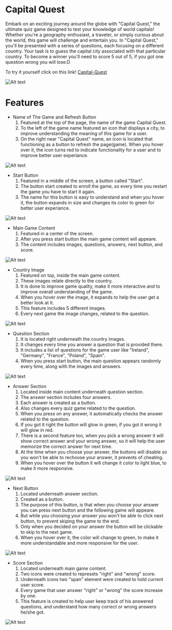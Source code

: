 # Capital Quest

Embark on an exciting journey around the globe with "Capital Quest," the ultimate quiz game designed to test your knowledge of world capitals! Whether you're a geography enthusiast, a traveler, or simply curious about the world, this game will challenge and entertain you.
In "Capital Quest," you'll be presented with a series of questions, each focusing on a different country. Your task is to guess the capital city associated with that particular country. To become a winner you'll need to score 5 out of 5, if you got one question wrong you will lose:D

To try it yourself click on this link! [Capital-Quest](https://vitalii-chepurnyi.github.io/quiz-game-capital/)


![Alt text](assets/images/capital-quest1.jpg)

# Features

<ul>
    <li>Name of The Game and Refresh Button
        <ol>
            <li>Featured at the top of the page, the name of the game Capital Quest.
            <li>To the left of the game name featured an icon that displays a city, to improve understanding the meaning of this game for a user.
            <li>On the right near "Capital Quest" name, an icon is located that functioning as a button to refresh the page(game). When you hover over it, the icon turns red 
            to indicate functionality for a user and to improve better user experiance.
        </ol>
</ul>

![Alt text](assets/images/gamename-refresh.jpg)

<ul>
    <li>Start Button
        <ol>
            <li>Featured in a middle of the screen, a button called "Start".
            <li>The button start created to enroll the game, so every time you restart the game you have to start it again.
            <li>The name for this button is easy to understand and when you hover it, the button expands in size and changes its color to green
            for better user experiance.
        </ol>
</ul>

![Alt text](assets/images/start-button.jpg)

<ul>
    <li>Main Game Content
        <ol>
            <li>Featured in a center of the screen.
            <li>After you press start button the main game content will appeare.
            <li>The content includes images, questions, answers, next button, and score.
        </ol>
</ul>

![Alt text](assets/images/main-content.jpg)

<ul>
    <li>Country Image
        <ol>
            <li>Featured on top, inside the main game content.
            <li>These images relate directly to the country.
            <li>It is done to improve game quality, make it more interactive and to improve overall understanding of the game.
            <li>When you hover over the image, it expands to help the user get a better look at it.
            <li>This feature includes 5 different images.
            <li>Every next game the image changes, related to the question.
        </ol>
</ul>

![Alt text](assets/images/img-main.jpg)

<ul>
    <li>Question Section
        <ol>
            <li>It is located right underneath the country images.
            <li>It changes every time you answer a question that is provided there.
            <li>It includes a list of questions for the game user like "Ireland", "Germany", "France", "Poland", "Spain".
            <li>When you press start button, the main question appears randomly every time, along with the images and answers.
        </ol>
</ul>

![Alt text](assets/images/question-main.jpg)

<ul>
    <li>Answer Section
        <ol>
            <li>Located inside main content underneath question section.
            <li>The answer section includes four answers.
            <li>Each answer is created as a button.
            <li>Also changes every quiz game related to the question.
            <li>When you press on any answer, it automatically checks the answer related to the question.
            <li>If you got it right the button will glow in green, if you got it wrong it will glow in red.
            <li>There is a second feature too, when you pick a wrong answer it will show correct answer and your wrong answer, 
            so it will help the user memorize the correct answer for next time.
            <li>At the time when you choose your answer, the buttons will disable so you won't be able to rechoose your answer, it prevents of cheating.
            <li>When you hover over the button it will change it color to light blue, to make it more responsive.
        </ol>
</ul>

![Alt text](assets/images/answer-main.jpg)

<ul>
    <li>Next Button
        <ol>
            <li>Located underneath answer section.
            <li>Created as a button.
            <li>The purpose of this button, is that when you choose your answer you can press next button and the following game will appeare.
            <li>But while you choosing your answer you won't be able to click next button, to prevent skiping the game to the end.
            <li>Only when you decided on your answer the button will be clickable to skip to the next game.
            <li>When you hover over it, the color will change to green, to make it more understandable and more responsive for the user.
        </ol>
</ul>

![Alt text](assets/images/next-main.jpg)

<ul>
    <li>Score Section
        <ol>
            <li>Located underneath main game content.
            <li>Two icons were created to represets "right" and "wrong" score.
            <li>Underneath icons two "span" element were created to hold current user score.
            <li>Every game that user answer "right" or "wrong" the score increase by one.
            <li>This feature is created to help user keep track of his answered questions, and understand how many correct or wrong answers he/she got.
        </ol>
</ul>

![Alt text](assets/images/score-main.jpg)